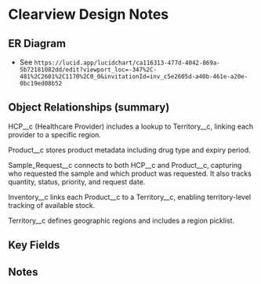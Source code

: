 # Clearview Design Notes

## ER Diagram
- See `https://lucid.app/lucidchart/ca116313-477d-4042-869a-5b72181082dd/edit?viewport_loc=-347%2C-481%2C2601%2C1170%2C0_0&invitationId=inv_c5e2605d-a40b-461e-a20e-0bc19ed08b52` 

## Object Relationships (summary)
HCP__c (Healthcare Provider) includes a lookup to Territory__c, linking each provider to a specific region.

Product__c stores product metadata including drug type and expiry period.

Sample_Request__c connects to both HCP__c and Product__c, capturing who requested the sample and which product was requested. It also tracks quantity, status, priority, and request date.

Inventory__c links each Product__c to a Territory__c, enabling territory-level tracking of available stock.

Territory__c defines geographic regions and includes a region picklist.

## Key Fields


## Notes

